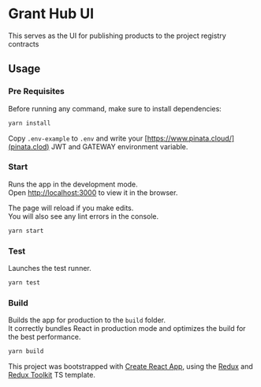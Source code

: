 # Grant Hub UI

This serves as the UI for publishing products to the project registry contracts

## Usage

### Pre Requisites

Before running any command, make sure to install dependencies:

```sh
yarn install
```

Copy `.env-example` to `.env` and write your [https://www.pinata.cloud/](pinata.clod) JWT and GATEWAY environment variable.

### Start

Runs the app in the development mode.\
Open [http://localhost:3000](http://localhost:3000) to view it in the browser.

The page will reload if you make edits.\
You will also see any lint errors in the console.

```sh
yarn start
```

### Test

Launches the test runner.

```sh
yarn test
```

### Build

Builds the app for production to the `build` folder.\
It correctly bundles React in production mode and optimizes the build for the best performance.

```sh
yarn build
```

This project was bootstrapped with [Create React App](https://github.com/facebook/create-react-app), using the [Redux](https://redux.js.org/) and [Redux Toolkit](https://redux-toolkit.js.org/) TS template.
